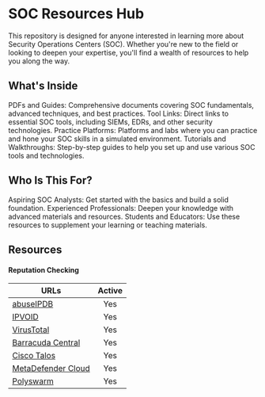 # SOC Resources Hub

This repository is designed for anyone interested in learning more about Security Operations Centers (SOC). Whether you're new to the field or looking to deepen your expertise, you'll find a wealth of resources to help you along the way.

## What's Inside

PDFs and Guides: Comprehensive documents covering SOC fundamentals, advanced techniques, and best practices.
Tool Links: Direct links to essential SOC tools, including SIEMs, EDRs, and other security technologies.
Practice Platforms: Platforms and labs where you can practice and hone your SOC skills in a simulated environment.
Tutorials and Walkthroughs: Step-by-step guides to help you set up and use various SOC tools and technologies.

## Who Is This For?
Aspiring SOC Analysts: Get started with the basics and build a solid foundation.
Experienced Professionals: Deepen your knowledge with advanced materials and resources.
Students and Educators: Use these resources to supplement your learning or teaching materials.

## Resources

#### Reputation Checking
| URLs        | Active           |
| ------------- |:-------------:|
| [abuseIPDB](https://abuseipdb.com/)    | Yes |
| [IPVOID](https://ipvoid.com/)    | Yes |
| [VirusTotal](https://virustotal.com/)      | Yes     |
| [Barracuda Central](https://barracudacentral.org/)    | Yes |
| [Cisco Talos](https://talosintelligence.com/) | Yes     |
| [MetaDefender Cloud](https://metadefender.opswat.com/) | Yes     |
| [Polyswarm](https://polyswarm.network/) | Yes     |

